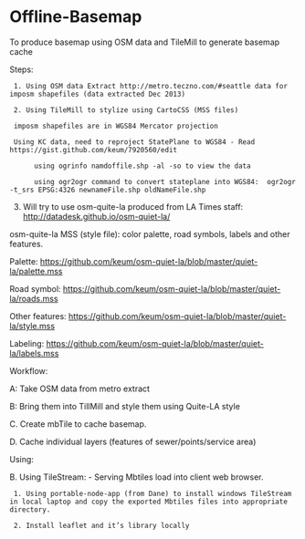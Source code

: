 Offline-Basemap 
============
To produce basemap using OSM data and TileMill to generate basemap cache

Steps:

     1. Using OSM data Extract http://metro.teczno.com/#seattle data for imposm shapefiles (data extracted Dec 2013)

     2. Using TileMill to stylize using CartoCSS (MSS files)

     imposm shapefiles are in WGS84 Mercator projection

     Using KC data, need to reproject StatePlane to WGS84 - Read https://gist.github.com/keum/7920560/edit

          using ogrinfo namdoffile.shp -al -so to view the data

          using ogr2ogr command to convert stateplane into WGS84:  ogr2ogr -t_srs EPSG:4326 newnameFile.shp oldNameFile.shp




3. Will try to use osm-quite-la produced from LA Times staff: http://datadesk.github.io/osm-quiet-la/

osm-quite-la MSS (style file):  color palette, road symbols, labels and other features.

Palette:  https://github.com/keum/osm-quiet-la/blob/master/quiet-la/palette.mss

Road symbol:  https://github.com/keum/osm-quiet-la/blob/master/quiet-la/roads.mss

Other features:   https://github.com/keum/osm-quiet-la/blob/master/quiet-la/style.mss

Labeling:    https://github.com/keum/osm-quiet-la/blob/master/quiet-la/labels.mss


Workflow:

A: Take OSM data from metro extract

B: Bring them into TillMill and style them using Quite-LA style

C. Create mbTile to cache basemap. 

D. Cache individual layers  (features of sewer/points/service area)



Using:

B. Using TileStream: - Serving Mbtiles load into client web browser. 

     1. Using portable-node-app (from Dane) to install windows TileStream in local laptop and copy the exported Mbtiles files into appropriate directory. 

     2. Install leaflet and it’s library locally 
